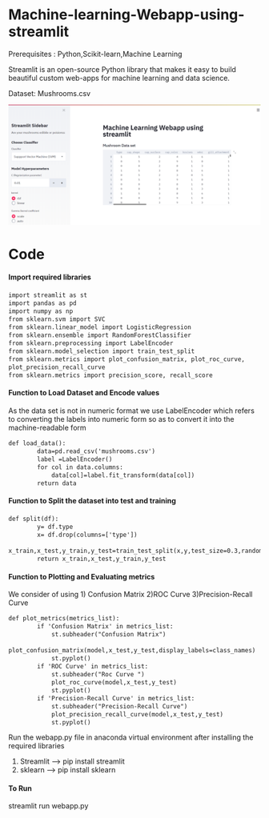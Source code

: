# Machine-learning-Webapp-using-streamlit

Prerequisites : Python,Scikit-learn,Machine Learning

Streamlit is an open-source Python library that makes it easy to build beautiful custom web-apps for machine learning and data science.

Dataset: Mushrooms.csv

![Image](https://github.com/pranav0803/Machine-learning-Webapp-using-streamlit/blob/master/strem.PNG)

# Code

<h4>Import required libraries </h4>

```
import streamlit as st
import pandas as pd
import numpy as np
from sklearn.svm import SVC
from sklearn.linear_model import LogisticRegression
from sklearn.ensemble import RandomForestClassifier
from sklearn.preprocessing import LabelEncoder
from sklearn.model_selection import train_test_split
from sklearn.metrics import plot_confusion_matrix, plot_roc_curve, plot_precision_recall_curve
from sklearn.metrics import precision_score, recall_score 

```

<h4> Function to Load Dataset and Encode values</h4>
As the data set is not in numeric format we use LabelEncoder which refers to converting the labels into numeric form so as to convert it into the machine-readable form

```
def load_data():
        data=pd.read_csv('mushrooms.csv')
        label =LabelEncoder()
        for col in data.columns:
            data[col]=label.fit_transform(data[col])
        return data
```

<h4> Function to Split the dataset into test and training </h4>

```
def split(df):
        y= df.type
        x= df.drop(columns=['type'])
        x_train,x_test,y_train,y_test=train_test_split(x,y,test_size=0.3,random_state=0)
        return x_train,x_test,y_train,y_test
```


<h4>Function to Plotting and Evaluating metrics</h4>
We consider of using 1) Confusion Matrix 2)ROC Curve 3)Precision-Recall Curve

```
def plot_metrics(metrics_list):
        if 'Confusion Matrix' in metrics_list:
            st.subheader("Confusion Matrix")
            plot_confusion_matrix(model,x_test,y_test,display_labels=class_names)
            st.pyplot()
        if 'ROC Curve' in metrics_list:
            st.subheader("Roc Curve ")
            plot_roc_curve(model,x_test,y_test)
            st.pyplot()
        if 'Precision-Recall Curve' in metrics_list:
            st.subheader("Precision-Recall Curve")
            plot_precision_recall_curve(model,x_test,y_test)
            st.pyplot()
```

Run the webapp.py file in anaconda virtual environment after installing the required libraries
1) Streamlit --> pip install streamlit
2) sklearn  --> pip install sklearn

#### To Run
streamlit run webapp.py
